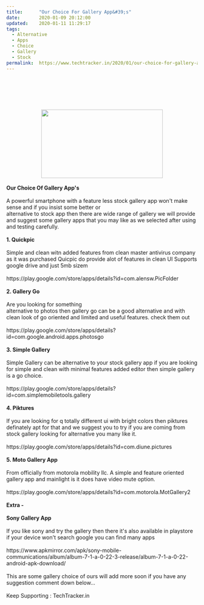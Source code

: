 ```yaml
---
title:		"Our Choice For Gallery App&#39;s"
date:		2020-01-09 20:12:00
updated:	2020-01-11 11:29:17
tags: 
  - Alternative
  - Apps
  - Choice
  - Gallery
  - Stock	
permalink:	https://www.techtracker.in/2020/01/our-choice-for-gallery-apps.html
---
```


<div><b><br></b></div><div><b><br><div class="separator" style="clear: both; text-align: center;"><br><div class="separator" style="clear: both; text-align: center;"><br><div class="separator" style="clear: both; text-align: center;"><br><div class="separator" style="clear: both; text-align: center;"><a href="https://lh3.googleusercontent.com/-1V9JXxC1-54/XhlhxnYgJCI/AAAAAAAAAuw/k1UfYm5s9VwJPNebY8S2K4dHTtyfexkMACLcBGAsYHQ/s1600/IMG_20200111_111251_809.jpg" imageanchor="1" style="margin-left: 1em; margin-right: 1em;"><img src="https://lh3.googleusercontent.com/-1V9JXxC1-54/XhlhxnYgJCI/AAAAAAAAAuw/k1UfYm5s9VwJPNebY8S2K4dHTtyfexkMACLcBGAsYHQ/s1600/IMG_20200111_111251_809.jpg" border="0" data-original-width="1280" data-original-height="720" width="320" height="180"></a></div><br></div></div></div></b></div><div><b>Our Choice Of Gallery App's&nbsp;</b></div><div><br></div>A powerful smartphone with a feature less stock gallery app won't make sense and if you insist some better or<div>alternative to stock app then there are wide range of gallery we will provide and suggest some gallery apps that you may like as we selected after using and testing carefully.<div><div><br></div><div><b>1. Quickpic</b></div><div><br></div><div>Simple and clean witn added features from clean master antivirus company as it was purchased Quicpic do provide alot of features in clean UI Supports google drive and just 5mb sizem</div><div><br></div><div>https://play.google.com/store/apps/details?id=com.alensw.PicFolder<br></div><div><br></div><div><b>2. Gallery Go</b></div><div><br></div><div>Are you looking for something</div><div>alternative to photos then gallery go can be a good alternative and with clean look of go oriented and limited and useful features. check them out</div><div><br></div><div>https://play.google.com/store/apps/details?id=com.google.android.apps.photosgo<br></div><div><br></div><div><b>3. Simple Gallery&nbsp;</b></div><div><br></div><div>Simple Gallery can be alternative to your stock gallery app if you are looking for simple and clean with minimal features added editor then simple gallery is a go choice.</div><div><br></div><div>https://play.google.com/store/apps/details?id=com.simplemobiletools.gallery</div><div><br></div><div><b>4. Piktures</b></div><div><br></div><div>If you are looking for q totally different ui with bright colors then piktures definately apt for that and we suggest you to try if you are coming from stock gallery looking for alternative you many like it.</div><div><br></div><div>https://play.google.com/store/apps/details?id=com.diune.pictures<br></div><div><br></div><div><b>5. Moto Gallery App</b></div><div><br></div><div>From officially from motorola mobility llc. A simple and feature oriented gallery app and mainlight is it does have video mute option.</div><div><br></div><div>https://play.google.com/store/apps/details?id=com.motorola.MotGallery2<br></div><div><br></div><div><b>Extra -</b></div><div><b><br></b></div><div><b>Sony Gallery App</b><br></div><div><br></div><div>If you like sony and try the gallery then there it's also available in playstore if your device won't search google you can find many apps</div><div><br></div><div>https://www.apkmirror.com/apk/sony-mobile-communications/album/album-7-1-a-0-22-3-release/album-7-1-a-0-22-android-apk-download/<br></div><div><br></div><div>This are some gallery choice of ours will add more soon if you have any suggestion comment down below...</div><div><br></div><div>Keep Supporting : TechTracker.in</div></div></div>
<!-- no comments on this post -->